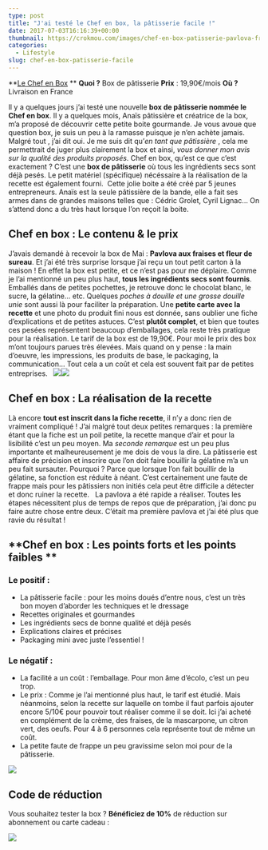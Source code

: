 ```yaml
---
type: post
title: "J'ai testé le Chef en box, la pâtisserie facile !"
date: 2017-07-03T16:16:39+00:00
thumbnail: https://crokmou.com/images/chef-en-box-patisserie-pavlova-fraise-crokmou-blog-cuisine-voyage-belgique-1.jpg
categories:
  - Lifestyle
slug: chef-en-box-patisserie-facile
---
```


**[Le Chef en Box](https://lechefenbox.com) **
**Quoi ?** Box de pâtisserie
**Prix** : 19,90€/mois
**Où ?** Livraison en France

Il y a quelques jours j’ai testé une nouvelle **box de pâtisserie nommée le Chef en box**. Il y a quelques mois, Anaïs pâtissière et créatrice de la box, m’a proposé de découvrir cette petite boite gourmande. Je vous avoue que question box, je suis un peu à la ramasse puisque je n’en achète jamais. Malgré tout , j’ai dit oui. Je me suis dit qu’_en tant que pâtissière_ , cela me permettrait de juger plus clairement la box et ainsi, _vous donner mon avis sur la qualité des produits proposés_. Chef en box, qu’est ce que c’est exactement ? C’est une **box de pâtisserie** où tous les ingrédients secs sont déjà pesés. Le petit matériel (spécifique) nécéssaire à la réalisation de la recette est également fourni.  Cette jolie boite a été créé par 5 jeunes entrepreneurs. Anaïs est la seule pâtissière de la bande, elle a fait ses armes dans de grandes maisons telles que : Cédric Grolet, Cyril Lignac… On s’attend donc a du très haut lorsque l’on reçoit la boite.

## Chef en box : Le contenu & le prix

J’avais demandé à recevoir la box de Mai : **Pavlova aux fraises et fleur de sureau**. Et j’ai été très surprise lorsque j’ai reçu un tout petit carton à la maison ! En effet la box est petite, et ce n’est pas pour me déplaire. Comme je l’ai mentionné un peu plus haut, **tous les ingrédients secs sont fournis**. Emballés dans de petites pochettes, je retrouve donc le chocolat blanc, le sucre, la gélatine… etc. Quelques _poches à douille et une grosse douille unie_ sont aussi là pour faciliter la préparation. Une **petite carte avec la recette** et une photo du produit fini nous est donnée, sans oublier une fiche d’explications et de petites astuces. C’est **plutôt complet**, et bien que toutes ces pesées représentent beaucoup d’emballages, cela reste très pratique pour la réalisation. Le tarif de la box est de 19,90€. Pour moi le prix des box m’ont toujours parues très élevées. Mais quand on y pense : la main d’oeuvre, les impressions, les produits de base, le packaging, la communication… Tout cela a un coût et cela est souvent fait par de petites entreprises.   ![](https://crokmou.com/images/P_20170624_113044.jpg)![](https://crokmou.com/images/P_20170624_113246.jpg)

## Chef en box : La réalisation de la recette 

Là encore **tout est inscrit dans la fiche recette**, il n’y a donc rien de vraiment compliqué ! J’ai malgré tout deux petites remarques : la première étant que la fiche est un poil petite, la recette manque d’air et pour la lisibilité c’est un peu moyen. Ma _seconde remarque_ est un peu plus importante et malheureusement je me dois de vous la dire. La pâtisserie est affaire de précision et inscrire que l’on doit faire bouillir la gélatine m’a un peu fait sursauter. Pourquoi ? Parce que lorsque l’on fait bouillir de la gélatine, sa fonction est réduite à néant. C’est certainement une faute de frappe mais pour les pâtissiers non initiés cela peut être difficile a détecter et donc ruiner la recette.   La pavlova a été rapide a réaliser. Toutes les étapes nécessitent plus de temps de repos que de préparation, j’ai donc pu faire autre chose entre deux. C’était ma première pavlova et j’ai été plus que ravie du résultat !

## **Chef en box : Les points forts et les points faibles **

### Le positif :

* La pâtisserie facile : pour les moins doués d’entre nous, c’est un très bon moyen d’aborder les techniques et le dressage
* Recettes originales et gourmandes
* Les ingrédients secs de bonne qualité et déjà pesés
* Explications claires et précises
* Packaging mini avec juste l’essentiel !

### Le négatif :

* La facilité a un coût : l’emballage. Pour mon âme d’écolo, c’est un peu trop.
* Le prix : Comme je l’ai mentionné plus haut, le tarif est étudié. Mais néanmoins, selon la recette sur laquelle on tombe il faut parfois ajouter encore 5/10€ pour pouvoir tout réaliser comme il se doit. Ici j’ai acheté en complément de la crème, des fraises, de la mascarpone, un citron vert, des oeufs. Pour 4 à 6 personnes cela représente tout de même un coût.
* La petite faute de frappe un peu gravissime selon moi pour de la pâtisserie.  

![](https://crokmou.com/images/chef-en-box-patisserie-pavlova-fraise-crokmou-blog-cuisine-voyage-belgique-2.jpg)

## Code de réduction

Vous souhaitez tester la box ? **Bénéficiez de 10%** de réduction sur abonnement ou carte cadeau :  

![](https://crokmou.com/images/chef-en-box-patisserie-code-promotion-reduction-crokmou-blog-cuisine-voyage-belgique.jpg)